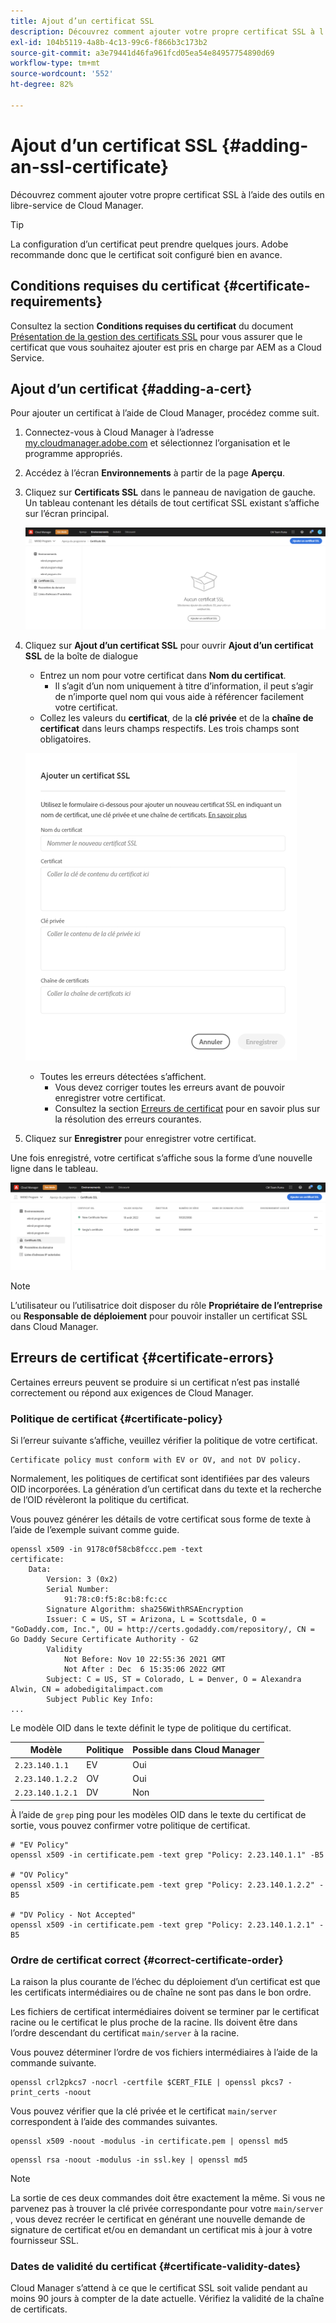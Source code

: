 ```yaml
---
title: Ajout d’un certificat SSL
description: Découvrez comment ajouter votre propre certificat SSL à l’aide des outils en libre-service de Cloud Manager.
exl-id: 104b5119-4a8b-4c13-99c6-f866b3c173b2
source-git-commit: a3e79441d46fa961fcd05ea54e84957754890d69
workflow-type: tm+mt
source-wordcount: '552'
ht-degree: 82%

---
```


# Ajout d’un certificat SSL {#adding-an-ssl-certificate}

Découvrez comment ajouter votre propre certificat SSL à l’aide des outils en libre-service de Cloud Manager.

>[!TIP]
>
>La configuration d’un certificat peut prendre quelques jours. Adobe recommande donc que le certificat soit configuré bien en avance.

## Conditions requises du certificat {#certificate-requirements}

Consultez la section **Conditions requises du certificat** du document [Présentation de la gestion des certificats SSL](/help/implementing/cloud-manager/managing-ssl-certifications/introduction.md#requirements) pour vous assurer que le certificat que vous souhaitez ajouter est pris en charge par AEM as a Cloud Service.

## Ajout d’un certificat {#adding-a-cert}

Pour ajouter un certificat à l’aide de Cloud Manager, procédez comme suit.

1. Connectez-vous à Cloud Manager à l’adresse [my.cloudmanager.adobe.com](https://my.cloudmanager.adobe.com/) et sélectionnez l’organisation et le programme appropriés.

1. Accédez à l’écran **Environnements** à partir de la page **Aperçu**.

1. Cliquez sur **Certificats SSL** dans le panneau de navigation de gauche. Un tableau contenant les détails de tout certificat SSL existant s’affiche sur l’écran principal.

   ![Ajout d’un certificat SSL](/help/implementing/cloud-manager/assets/ssl/ssl-cert-1.png)

1. Cliquez sur **Ajout d’un certificat SSL** pour ouvrir **Ajout d’un certificat SSL** de la boîte de dialogue

   * Entrez un nom pour votre certificat dans **Nom du certificat**.
      * Il s’agit d’un nom uniquement à titre d’information, il peut s’agir de n’importe quel nom qui vous aide à référencer facilement votre certificat.
   * Collez les valeurs du **certificat**, de la **clé privée** et de la **chaîne de certificat** dans leurs champs respectifs. Les trois champs sont obligatoires.

   ![Boîte de dialogue Ajouter un certificat SSL](/help/implementing/cloud-manager/assets/ssl/ssl-cert-02.png)

   * Toutes les erreurs détectées s’affichent.
      * Vous devez corriger toutes les erreurs avant de pouvoir enregistrer votre certificat.
      * Consultez la section [Erreurs de certificat](#certificate-errors) pour en savoir plus sur la résolution des erreurs courantes.

1. Cliquez sur **Enregistrer** pour enregistrer votre certificat.

Une fois enregistré, votre certificat s’affiche sous la forme d’une nouvelle ligne dans le tableau.

![Certificat SSL enregistré](/help/implementing/cloud-manager/assets/ssl/ssl-cert-3.png)

>[!NOTE]
>
>L’utilisateur ou l’utilisatrice doit disposer du rôle **Propriétaire de l’entreprise** ou **Responsable de déploiement** pour pouvoir installer un certificat SSL dans Cloud Manager.

## Erreurs de certificat {#certificate-errors}

Certaines erreurs peuvent se produire si un certificat n’est pas installé correctement ou répond aux exigences de Cloud Manager.

### Politique de certificat {#certificate-policy}

Si l’erreur suivante s’affiche, veuillez vérifier la politique de votre certificat.

```text
Certificate policy must conform with EV or OV, and not DV policy.
```

Normalement, les politiques de certificat sont identifiées par des valeurs OID incorporées. La génération d’un certificat dans du texte et la recherche de l’OID révèleront la politique du certificat.

Vous pouvez générer les détails de votre certificat sous forme de texte à l’aide de l’exemple suivant comme guide.

```text
openssl x509 -in 9178c0f58cb8fccc.pem -text
certificate:
    Data:
        Version: 3 (0x2)
        Serial Number:
            91:78:c0:f5:8c:b8:fc:cc
        Signature Algorithm: sha256WithRSAEncryption
        Issuer: C = US, ST = Arizona, L = Scottsdale, O = "GoDaddy.com, Inc.", OU = http://certs.godaddy.com/repository/, CN = Go Daddy Secure Certificate Authority - G2
        Validity
            Not Before: Nov 10 22:55:36 2021 GMT
            Not After : Dec  6 15:35:06 2022 GMT
        Subject: C = US, ST = Colorado, L = Denver, O = Alexandra Alwin, CN = adobedigitalimpact.com
        Subject Public Key Info:
...
```

Le modèle OID dans le texte définit le type de politique du certificat.

| Modèle | Politique | Possible dans Cloud Manager |
|---|---|---|
| `2.23.140.1.1` | EV | Oui |
| `2.23.140.1.2.2` | OV | Oui |
| `2.23.140.1.2.1` | DV | Non |

À l’aide de `grep` ping pour les modèles OID dans le texte du certificat de sortie, vous pouvez confirmer votre politique de certificat.

```shell
# "EV Policy"
openssl x509 -in certificate.pem -text grep "Policy: 2.23.140.1.1" -B5

# "OV Policy"
openssl x509 -in certificate.pem -text grep "Policy: 2.23.140.1.2.2" -B5

# "DV Policy - Not Accepted"
openssl x509 -in certificate.pem -text grep "Policy: 2.23.140.1.2.1" -B5
```

### Ordre de certificat correct {#correct-certificate-order}

La raison la plus courante de l’échec du déploiement d’un certificat est que les certificats intermédiaires ou de chaîne ne sont pas dans le bon ordre.

Les fichiers de certificat intermédiaires doivent se terminer par le certificat racine ou le certificat le plus proche de la racine. Ils doivent être dans l’ordre descendant du certificat `main/server` à la racine.

Vous pouvez déterminer l’ordre de vos fichiers intermédiaires à l’aide de la commande suivante.

```shell
openssl crl2pkcs7 -nocrl -certfile $CERT_FILE | openssl pkcs7 -print_certs -noout
```

Vous pouvez vérifier que la clé privée et le certificat `main/server` correspondent à l’aide des commandes suivantes.

```shell
openssl x509 -noout -modulus -in certificate.pem | openssl md5
```

```shell
openssl rsa -noout -modulus -in ssl.key | openssl md5
```

>[!NOTE]
>
>La sortie de ces deux commandes doit être exactement la même. Si vous ne parvenez pas à trouver la clé privée correspondante pour votre `main/server` , vous devez recréer le certificat en générant une nouvelle demande de signature de certificat et/ou en demandant un certificat mis à jour à votre fournisseur SSL.

### Dates de validité du certificat {#certificate-validity-dates}

Cloud Manager s’attend à ce que le certificat SSL soit valide pendant au moins 90 jours à compter de la date actuelle. Vérifiez la validité de la chaîne de certificats.
